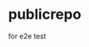 # publicrepo
for e2e test























































































































































































































































































































































































































































































































































































































































































































































































































































































































































































































































































































































































































































































































































































































































































































































































